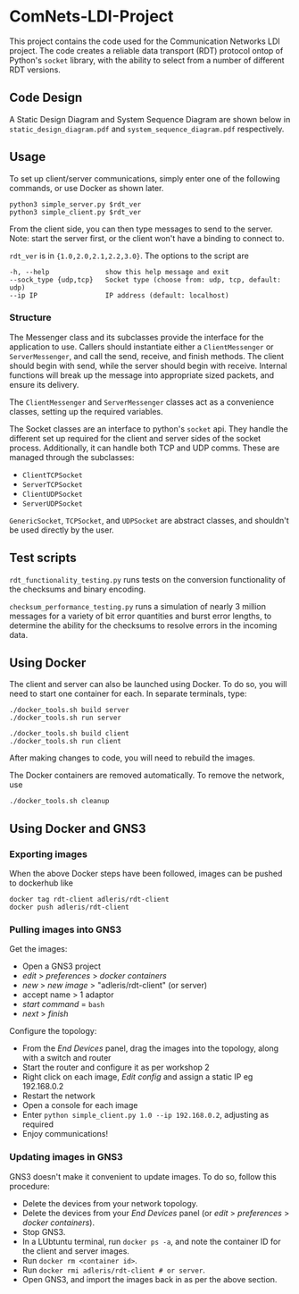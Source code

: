 # ComNets-LDI-Project

This project contains the code used for the Communication Networks LDI project. The code creates a reliable data transport (RDT) protocol ontop of Python's `socket` library, with the ability to select from a number of different RDT versions.


## Code Design

A Static Design Diagram and System Sequence Diagram are shown below in `static_design_diagram.pdf` and `system_sequence_diagram.pdf` respectively.

## Usage
To set up client/server communications, simply enter one of the following commands, or use Docker as shown later.
```
python3 simple_server.py $rdt_ver
python3 simple_client.py $rdt_ver
```
From the client side, you can then type messages to send to the server. Note: start the server first, or the client won't have a binding to connect to.

`rdt_ver` is in `{1.0,2.0,2.1,2.2,3.0}`. The options to the script are 
```
-h, --help              show this help message and exit
--sock_type {udp,tcp}   Socket type (choose from: udp, tcp, default: udp)
--ip IP                 IP address (default: localhost)
```

### Structure

The Messenger class and its subclasses provide the interface for the
application to use. Callers should instantiate either a `ClientMessenger` or `ServerMessenger`, and call the send, receive, and finish methods. The client should begin with send, while the server should begin with receive. Internal functions will break up the message into appropriate sized packets, and ensure its delivery.

The `ClientMessenger` and `ServerMessenger` classes act as a convenience classes, setting up the required variables.

The Socket classes are an interface to python's `socket` api. They handle the different set up required for the client and server sides of the socket process. Additionally, it can handle both TCP and UDP comms. These are managed through the subclasses:

- `ClientTCPSocket`
- `ServerTCPSocket`
- `ClientUDPSocket`
- `ServerUDPSocket`

`GenericSocket`, `TCPSocket`, and `UDPSocket` are abstract classes, and shouldn't be
used directly by the user.

## Test scripts

`rdt_functionality_testing.py` runs tests on the conversion functionality of the checksums and binary encoding.

`checksum_performance_testing.py` runs a simulation of nearly 3 million messages for a variety of bit error quantities and burst error lengths, to determine the ability for the checksums to resolve errors in the incoming data.

## Using Docker

The client and server can also be launched using Docker. To do so, you will need to start one container for each. In separate terminals, type:
```
./docker_tools.sh build server
./docker_tools.sh run server
```
```
./docker_tools.sh build client
./docker_tools.sh run client
```

After making changes to code, you will need to rebuild the images.

The Docker containers are removed automatically. To remove the network, use 
```
./docker_tools.sh cleanup
```

## Using Docker and GNS3

### Exporting images

When the above Docker steps have been followed, images can be pushed to dockerhub like
```
docker tag rdt-client adleris/rdt-client
docker push adleris/rdt-client
```

### Pulling images into GNS3

Get the images:

- Open a GNS3 project
- *edit* > *preferences* > *docker containers*
- *new* > *new image* > "adleris/rdt-client" (or server) 
- accept name > 1 adaptor
- *start command* = `bash`
- *next* > *finish*

Configure the topology:

- From the *End Devices* panel, drag the images into the topology, along with a switch and router
- Start the router and configure it as per workshop 2
- Right click on each image, *Edit config* and assign a static IP eg 192.168.0.2
- Restart the network
- Open a console for each image
- Enter `python simple_client.py 1.0 --ip 192.168.0.2`, adjusting as required
- Enjoy communications!

### Updating images in GNS3

GNS3 doesn't make it convenient to update images. To do so, follow this procedure:

- Delete the devices from your network topology.
- Delete the devices from your *End Devices* panel (or *edit* > *preferences* > *docker containers*).
- Stop GNS3.
- In a LUbtuntu terminal, run `docker ps -a`, and note the container ID for the client and server images.
- Run `docker rm <container id>`.
- Run `docker rmi adleris/rdt-client # or server`.
- Open GNS3, and import the images back in as per the above section.

